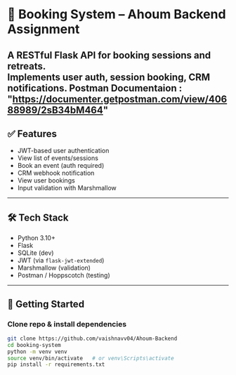 # 🧾 Booking System – Ahoum Backend Assignment

A RESTful Flask API for booking sessions and retreats.  
Implements user auth, session booking, CRM notifications.
Postman Documentaion : "https://documenter.getpostman.com/view/40688989/2sB34bM464"
---

## ✅ Features

- JWT-based user authentication
- View list of events/sessions
- Book an event (auth required)
- CRM webhook notification
- View user bookings
- Input validation with Marshmallow

---

## 🛠 Tech Stack

- Python 3.10+
- Flask
- SQLite (dev)
- JWT (via `flask-jwt-extended`)
- Marshmallow (validation)
- Postman / Hoppscotch (testing)

---

## 🚀 Getting Started

### Clone repo & install dependencies
```bash
git clone https://github.com/vaishnavv04/Ahoum-Backend
cd booking-system
python -m venv venv
source venv/bin/activate   # or venv\Scripts\activate
pip install -r requirements.txt
